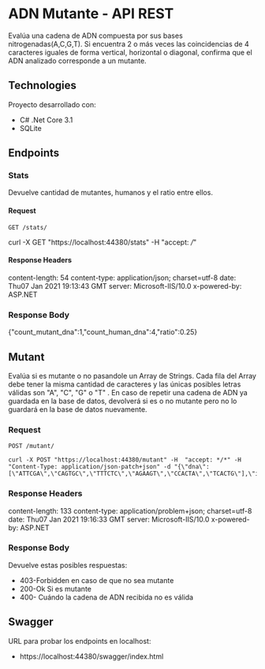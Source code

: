# ADN Mutante - API REST
Evalúa una cadena de ADN compuesta por sus bases nitrogenadas(A,C,G,T). Si encuentra 2 o más veces las coincidencias de 4 caracteres iguales de forma vertical, horizontal o diagonal, confirma que el ADN analizado corresponde a un mutante.

## Technologies
Proyecto desarrollado con:
* C# .Net Core 3.1
* SQLite 


## Endpoints

### Stats
Devuelve cantidad de mutantes, humanos y el ratio entre ellos.

#### Request

`GET /stats/`

   curl -X GET "https://localhost:44380/stats" -H  "accept: */*"

#### Response Headers

 content-length: 54 
 content-type: application/json; charset=utf-8 
 date: Thu07 Jan 2021 19:13:43 GMT 
 server: Microsoft-IIS/10.0 
 x-powered-by: ASP.NET 
    
 ### Response Body   

  {"count_mutant_dna":1,"count_human_dna":4,"ratio":0.25}

## Mutant
Evalúa si es mutante o no pasandole un Array de Strings. Cada fila del Array debe tener la misma cantidad de caracteres y las únicas posibles letras válidas son "A", "C", "G" o "T" . En caso de repetir una cadena de ADN ya guardada en la base de datos, devolverá si es o no mutante pero no lo guardará en la base de datos nuevamente.

### Request

`POST /mutant/`

    curl -X POST "https://localhost:44380/mutant" -H  "accept: */*" -H  "Content-Type: application/json-patch+json" -d "{\"dna\":[\"ATTCGA\",\"CAGTGC\",\"TTTCTC\",\"AGAAGT\",\"CCACTA\",\"TCACTG\"],\"isMutant\":true}"

### Response Headers

 content-length: 133 
 content-type: application/problem+json; charset=utf-8 
 date: Thu07 Jan 2021 19:16:33 GMT 
 server: Microsoft-IIS/10.0 
 x-powered-by: ASP.NET 
    
 ### Response Body
 Devuelve estas posibles respuestas:
 
* 403-Forbidden en caso de que no sea mutante
* 200-Ok Si es mutante
* 400- Cuándo la cadena de ADN recibida no es válida
## Swagger
URL para probar los endpoints en localhost:
* https://localhost:44380/swagger/index.html
